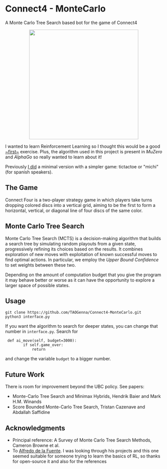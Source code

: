 # Connect4 - MonteCarlo
A Monte Carlo Tree Search based bot for the game of Connect4

<p align="center">
  <img src="https://github.com/user-attachments/assets/c75f6d27-96ff-476d-965f-c20e25b6ae5c" width="350"/>  
</p>

I wanted to learn Reinforcement Learning so I thought this would be a good [~first~](https://github.com/TAOGenna/ai-notebooks-implementations/blob/main/10armed_bandit.ipynb) exercise. Plus, the algorithm used in this project is present in _MuZero_ and _AlphaGo_ so really wanted to learn about it! 

Previously [I did](https://github.com/TAOGenna/ai-notebooks-implementations/blob/main/monte_carlo_tictactoc.py) a minimal version with a simpler game: tictactoe or "michi"(for spanish speakers).

## The Game
Connect Four is a two-player strategy game in which players take turns dropping colored discs into a vertical grid, aiming to be the first to form a horizontal, vertical, or diagonal line of four discs of the same color.

## Monte Carlo Tree Search
Monte Carlo Tree Search (MCTS) is a decision-making algorithm that builds a search tree by simulating random playouts from a given state, progressively refining its choices based on the results. It combines exploration of new moves with exploitation of known successful moves to find optimal actions. In particular, we employ the _Upper Bound Confidence_ to set weights between these two. 

Depending on the amount of computation budget that you give the program it may behave better or worse as it can have the opportunity to explore a larger space of possible states.

## Usage 
```
git clone https://github.com/TAOGenna/Connect4-MonteCarlo.git
python3 interface.py
```
If you want the algorithm to search for deeper states, you can change that number in `interface.py`. Search for 
```
 def ai_move(self, budget=3000):
        if self.game_over:
            return
```
and change the variable `budget` to a bigger number.

## Future Work

There is room for improvement beyond the UBC policy. See papers:
- Monte-Carlo Tree Search and Minimax Hybrids, Hendrik Baier and Mark H.M. Winands
- Score Bounded Monte-Carlo Tree Search, Tristan Cazenave and Abdallah Saffidine

## Acknowledgments
- Principal reference: A Survey of Monte Carlo Tree Search Methods, Cameron Browne et al.
- To [Alfredo de la Fuente](https://github.com/Alfo5123/Connect4). I was looking through his projects and this one seemed suitable for someone trying to learn the basics of RL, so thanks for open-source it and also for the references
